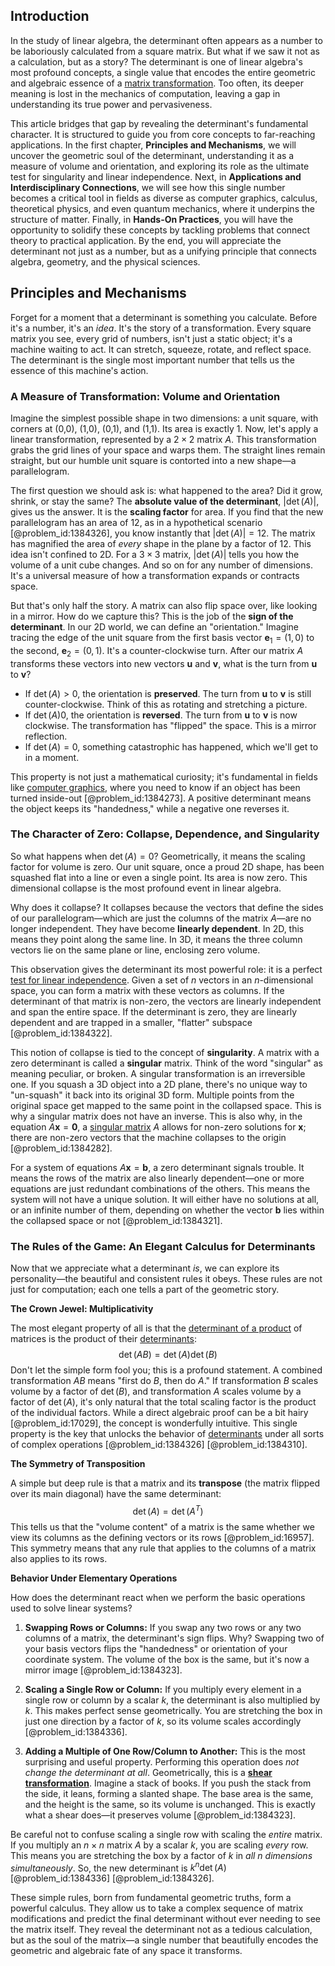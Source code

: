 ## Introduction
In the study of linear algebra, the determinant often appears as a number to be laboriously calculated from a square matrix. But what if we saw it not as a calculation, but as a story? The determinant is one of linear algebra's most profound concepts, a single value that encodes the entire geometric and algebraic essence of a [matrix transformation](@article_id:151128). Too often, its deeper meaning is lost in the mechanics of computation, leaving a gap in understanding its true power and pervasiveness.

This article bridges that gap by revealing the determinant's fundamental character. It is structured to guide you from core concepts to far-reaching applications. In the first chapter, **Principles and Mechanisms**, we will uncover the geometric soul of the determinant, understanding it as a measure of volume and orientation, and exploring its role as the ultimate test for singularity and linear independence. Next, in **Applications and Interdisciplinary Connections**, we will see how this single number becomes a critical tool in fields as diverse as computer graphics, calculus, theoretical physics, and even quantum mechanics, where it underpins the structure of matter. Finally, in **Hands-On Practices**, you will have the opportunity to solidify these concepts by tackling problems that connect theory to practical application. By the end, you will appreciate the determinant not just as a number, but as a unifying principle that connects algebra, geometry, and the physical sciences.

## Principles and Mechanisms

Forget for a moment that a determinant is something you calculate. Before it's a number, it's an *idea*. It's the story of a transformation. Every square matrix you see, every grid of numbers, isn't just a static object; it's a machine waiting to act. It can stretch, squeeze, rotate, and reflect space. The determinant is the single most important number that tells us the essence of this machine's action.

### A Measure of Transformation: Volume and Orientation

Imagine the simplest possible shape in two dimensions: a unit square, with corners at (0,0), (1,0), (0,1), and (1,1). Its area is exactly 1. Now, let's apply a linear transformation, represented by a $2 \times 2$ matrix $A$. This transformation grabs the grid lines of your space and warps them. The straight lines remain straight, but our humble unit square is contorted into a new shape—a parallelogram.

The first question we should ask is: what happened to the area? Did it grow, shrink, or stay the same? The **absolute value of the determinant**, $|\det(A)|$, gives us the answer. It is the **scaling factor** for area. If you find that the new parallelogram has an area of 12, as in a hypothetical scenario [@problem_id:1384326], you know instantly that $|\det(A)| = 12$. The matrix has magnified the area of *every* shape in the plane by a factor of 12. This idea isn't confined to 2D. For a $3 \times 3$ matrix, $|\det(A)|$ tells you how the volume of a unit cube changes. And so on for any number of dimensions. It's a universal measure of how a transformation expands or contracts space.

But that's only half the story. A matrix can also flip space over, like looking in a mirror. How do we capture this? This is the job of the **sign of the determinant**. In our 2D world, we can define an "orientation." Imagine tracing the edge of the unit square from the first basis vector $\mathbf{e}_1 = (1, 0)$ to the second, $\mathbf{e}_2 = (0, 1)$. It's a counter-clockwise turn. After our matrix $A$ transforms these vectors into new vectors $\mathbf{u}$ and $\mathbf{v}$, what is the turn from $\mathbf{u}$ to $\mathbf{v}$?

- If $\det(A) > 0$, the orientation is **preserved**. The turn from $\mathbf{u}$ to $\mathbf{v}$ is still counter-clockwise. Think of this as rotating and stretching a picture.
- If $\det(A)  0$, the orientation is **reversed**. The turn from $\mathbf{u}$ to $\mathbf{v}$ is now clockwise. The transformation has "flipped" the space. This is a mirror reflection.
- If $\det(A) = 0$, something catastrophic has happened, which we'll get to in a moment.

This property is not just a mathematical curiosity; it's fundamental in fields like [computer graphics](@article_id:147583), where you need to know if an object has been turned inside-out [@problem_id:1384273]. A positive determinant means the object keeps its "handedness," while a negative one reverses it.

### The Character of Zero: Collapse, Dependence, and Singularity

So what happens when $\det(A) = 0$? Geometrically, it means the scaling factor for volume is zero. Our unit square, once a proud 2D shape, has been squashed flat into a line or even a single point. Its area is now zero. This dimensional collapse is the most profound event in linear algebra.

Why does it collapse? It collapses because the vectors that define the sides of our parallelogram—which are just the columns of the matrix $A$—are no longer independent. They have become **linearly dependent**. In 2D, this means they point along the same line. In 3D, it means the three column vectors lie on the same plane or line, enclosing zero volume.

This observation gives the determinant its most powerful role: it is a perfect [test for linear independence](@article_id:177763). Given a set of $n$ vectors in an $n$-dimensional space, you can form a matrix with these vectors as columns. If the determinant of that matrix is non-zero, the vectors are linearly independent and span the entire space. If the determinant is zero, they are linearly dependent and are trapped in a smaller, "flatter" subspace [@problem_id:1384322].

This notion of collapse is tied to the concept of **singularity**. A matrix with a zero determinant is called a **singular** matrix. Think of the word "singular" as meaning peculiar, or broken. A singular transformation is an irreversible one. If you squash a 3D object into a 2D plane, there's no unique way to "un-squash" it back into its original 3D form. Multiple points from the original space get mapped to the same point in the collapsed space. This is why a singular matrix does not have an inverse. This is also why, in the equation $A\mathbf{x} = \mathbf{0}$, a [singular matrix](@article_id:147607) $A$ allows for non-zero solutions for $\mathbf{x}$; there are non-zero vectors that the machine collapses to the origin [@problem_id:1384282].

For a system of equations $A\mathbf{x} = \mathbf{b}$, a zero determinant signals trouble. It means the rows of the matrix are also linearly dependent—one or more equations are just redundant combinations of the others. This means the system will not have a unique solution. It will either have no solutions at all, or an infinite number of them, depending on whether the vector $\mathbf{b}$ lies within the collapsed space or not [@problem_id:1384321].

### The Rules of the Game: An Elegant Calculus for Determinants

Now that we appreciate what a determinant *is*, we can explore its personality—the beautiful and consistent rules it obeys. These rules are not just for computation; each one tells a part of the geometric story.

**The Crown Jewel: Multiplicativity**

The most elegant property of all is that the [determinant of a product](@article_id:155079) of matrices is the product of their [determinants](@article_id:276099):
$$ \det(AB) = \det(A)\det(B) $$
Don't let the simple form fool you; this is a profound statement. A combined transformation $AB$ means "first do $B$, then do $A$." If transformation $B$ scales volume by a factor of $\det(B)$, and transformation $A$ scales volume by a factor of $\det(A)$, it's only natural that the total scaling factor is the product of the individual factors. While a direct algebraic proof can be a bit hairy [@problem_id:17029], the concept is wonderfully intuitive. This single property is the key that unlocks the behavior of [determinants](@article_id:276099) under all sorts of complex operations [@problem_id:1384326] [@problem_id:1384310].

**The Symmetry of Transposition**

A simple but deep rule is that a matrix and its **transpose** (the matrix flipped over its main diagonal) have the same determinant:
$$ \det(A) = \det(A^T) $$
This tells us that the "volume content" of a matrix is the same whether we view its columns as the defining vectors or its rows [@problem_id:16957]. This symmetry means that any rule that applies to the columns of a matrix also applies to its rows.

**Behavior Under Elementary Operations**

How does the determinant react when we perform the basic operations used to solve linear systems?

1.  **Swapping Rows or Columns:** If you swap any two rows or any two columns of a matrix, the determinant's sign flips. Why? Swapping two of your basis vectors flips the "handedness" or orientation of your coordinate system. The volume of the box is the same, but it's now a mirror image [@problem_id:1384323].

2.  **Scaling a Single Row or Column:** If you multiply every element in a single row or column by a scalar $k$, the determinant is also multiplied by $k$. This makes perfect sense geometrically. You are stretching the box in just one direction by a factor of $k$, so its volume scales accordingly [@problem_id:1384336].

3.  **Adding a Multiple of One Row/Column to Another:** This is the most surprising and useful property. Performing this operation does *not change the determinant at all*. Geometrically, this is a **[shear transformation](@article_id:150778)**. Imagine a stack of books. If you push the stack from the side, it leans, forming a slanted shape. The base area is the same, and the height is the same, so its volume is unchanged. This is exactly what a shear does—it preserves volume [@problem_id:1384323].

Be careful not to confuse scaling a single row with scaling the *entire* matrix. If you multiply an $n \times n$ matrix $A$ by a scalar $k$, you are scaling *every* row. This means you are stretching the box by a factor of $k$ in *all n dimensions simultaneously*. So, the new determinant is $k^{n} \det(A)$ [@problem_id:1384336] [@problem_id:1384326].

These simple rules, born from fundamental geometric truths, form a powerful calculus. They allow us to take a complex sequence of matrix modifications and predict the final determinant without ever needing to see the matrix itself. They reveal the determinant not as a tedious calculation, but as the soul of the matrix—a single number that beautifully encodes the geometric and algebraic fate of any space it transforms.